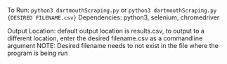 To Run: `python3 dartmouthScraping.py` or `python3 dartmouthScraping.py {DESIRED FILENAME.csv}`
Dependencies: python3, selenium, chromedriver

Output Location: default output location is results.csv, to output to a different location, enter the desired filename.csv as a commandline argument
NOTE: Desired filename needs to not exist in the file where the program is being run

